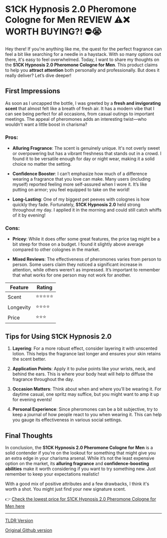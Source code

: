# S1CK Hypnosis 2.0 Pheromone Cologne for Men REVIEW ⚠️❌ WORTH BUYING?! ⛔️😭

Hey there! If you're anything like me, the quest for the perfect fragrance can feel a bit like searching for a needle in a haystack. With so many options out there, it's easy to feel overwhelmed. Today, I want to share my thoughts on the **S1CK Hypnosis 2.0 Pheromone Cologne for Men**. This product claims to help you **attract attention** both personally and professionally. But does it really deliver? Let’s dive deeper!

## First Impressions

As soon as I uncapped the bottle, I was greeted by a **fresh and invigorating scent** that almost felt like a breath of fresh air. It has a modern vibe that I can see being perfect for all occasions, from casual outings to important meetings. The appeal of pheromones adds an interesting twist—who wouldn’t want a little boost in charisma?

### Pros:

- **Alluring Fragrance**: The scent is genuinely unique. It's not overly sweet or overpowering but has a vibrant freshness that stands out in a crowd. I found it to be versatile enough for day or night wear, making it a solid choice no matter the setting.
  
- **Confidence Booster**: I can’t emphasize how much of a difference wearing a fragrance that you love can make. Many users (including myself) reported feeling more self-assured when I wore it. It’s like putting on armor; you feel equipped to take on the world!

- **Long-Lasting**: One of my biggest pet peeves with colognes is how quickly they fade. Fortunately, **S1CK Hypnosis 2.0** held strong throughout my day. I applied it in the morning and could still catch whiffs of it by evening! 

### Cons:

- **Pricey**: While it does offer some great features, the price tag might be a bit steep for those on a budget. I found it slightly above average compared to other colognes in the market. 

- **Mixed Reviews**: The effectiveness of pheromones varies from person to person. Some users claim they noticed a significant increase in attention, while others weren’t as impressed. It’s important to remember that what works for one person may not work for another.

| Feature           | Rating     |
|-------------------|------------|
| Scent             | ⭐⭐⭐⭐⭐     |
| Longevity         | ⭐⭐⭐⭐      |
| Price             | ⭐⭐⭐       |

## Tips for Using S1CK Hypnosis 2.0

1. **Layering**: For a more robust effect, consider layering it with unscented lotion. This helps the fragrance last longer and ensures your skin retains the scent better.
   
2. **Application Points**: Apply it to pulse points like your wrists, neck, and behind the ears. This is where your body heat will help to diffuse the fragrance throughout the day.

3. **Occasion Matters**: Think about when and where you’ll be wearing it. For daytime casual, one spritz may suffice, but you might want to amp it up for evening events!

4. **Personal Experience**: Since pheromones can be a bit subjective, try to keep a journal of how people react to you when wearing it. This can help you gauge its effectiveness in various social settings.

## Final Thoughts

In conclusion, the **S1CK Hypnosis 2.0 Pheromone Cologne for Men** is a solid contender if you’re on the lookout for something that might give you an extra edge in your charisma arsenal. While it’s not the least expensive option on the market, its **alluring fragrance** and **confidence-boosting abilities** make it worth considering if you want to try something new. Just remember to keep your expectations realistic!

With a good mix of positive attributes and a few drawbacks, I think it's worth a shot. You might just find your new signature scent.

👉 [Check the lowest price for S1CK Hypnosis 2.0 Pheromone Cologne for Men here](https://laptoplifepro.com/pheromones)

---
[TLDR Version](https://gist.github.com/jansensebastian/8b9c9cdf371d3396c5429bbaa22d1139)

[Original Github version](https://github.com/jansensebastian/s1ck-hypnosis-20-pheromone-cologne-for-men-review-#readme)
